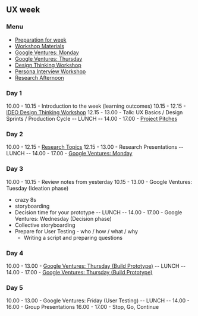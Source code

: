 ## UX week

### Menu

* [Preparation for week](./preparation.md)
* [Workshop Materials](./materials.md)
* [Google Ventures: Monday](./google-ventures-monday.md)
* [Google Ventures: Thursday](./google-ventures-thursday.md)
* [Design Thinking Workshop](./design-thinking-workshop.md)
* [Persona Interview Workshop](./persona-interview-workshop.md)
* [Research Afternoon](./research-afternoon.md)

### Day 1

10.00 - 10.15 - Introduction to the week (learning outcomes)
10.15 - 12.15 - [IDEO Design Thinking Workshop](./design-thinking-workshop.md)
12.15 - 13.00 - Talk: UX Basics / Design Sprints / Production Cycle
-- LUNCH --
14.00 - 17.00 - [Project Pitches](./preparation.md)

### Day 2

10.00 - 12.15 - [Research Topics](./research-afternoon.md)
12.15 - 13.00 - Research Presentations
-- LUNCH --
14.00 - 17.00 - [Google Ventures: Monday](./google-ventures-monday.md)

### Day 3

10.00 - 10.15 - Review notes from yesterday
10.15 - 13.00 - Google Ventures: Tuesday (Ideation phase)
- crazy 8s
- storyboarding
- Decision time for your prototype
-- LUNCH --
14.00 - 17.00 - Google Ventures: Wednesday (Decision phase)
- Collective storyboarding
- Prepare for User Testing - who / how / what / why
  - Writing a script and preparing questions

### Day 4

10.00 - 13.00 - [Google Ventures: Thursday (Build Prototype)](./google-ventures-thursday.md)
-- LUNCH --
14.00 - 17.00 - [Google Ventures: Thursday (Build Prototype)](./google-ventures-thursday.md)

### Day 5

10.00 - 13.00 - Google Ventures: Friday (User Testing)
-- LUNCH --
14.00 - 16.00 - Group Presentations
16.00 - 17.00 - Stop, Go, Continue
